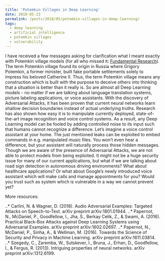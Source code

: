 ```yaml
---
title: 'Potemkin Villages in Deep Learning'
date: 2018-05-23
permalink: /posts/2018/05/potemkin-villages-in-deep-learning/
tags:
  - deep learning
  - artificial intelligence
  - potemkin villages
  - vulnerability
---
```


I have received a few messages asking for clarification what I meant exactly with Potemkin village models (for all who missed it: [Fundamental Research](https://www.linkedin.com/feed/update/urn:li:activity:6404898880927993856)). The term Potemkin village found its origin in Russia where Grigory Potemkin, a former minister, built fake portable settlements solely to impress his beloved Catherine II. Thus, the term Potemkin village means any construction which is built with the purpose to deceive others into thinking that a situation is better than it really is. So are almost all Deep Learning models - no matter if we are talking about language translation systems, picture labeling applications, or voice assistants. With the discovery of Adversarial Attacks, it has been proven that current neural networks learn shallow decision boundaries instead of actual underlying truths. Research has also shown how easy it is to manipulate currently deployed, state-of-the-art image recognition and voice control systems. As a result, any Deep Learning model can be fooled by adding controlled noise to its input such that humans cannot recognize a difference. Let’s imagine a voice control assistant at your home. The just mentioned leaks can be exploited to embed commands in e.g. manipulated music files. You won’t even hear a difference, but your assistant will naturally process those hidden messages. Though we are aware of the presence of Adversarial Attacks, we are not able to protect models from being exploited. It might not be a huge security issue for many of our current applications, but what if we are talking about road sign detection in autonomous driving environments? What about healthcare applications? Or what about Google’s newly introduced voice assistant which will make calls and manage appointments for you? Would you trust such as system which is vulnerable in a way we cannot prevent yet?

More resources:

..* Carlini, N. & Wagner, D. (2018). Audio Adversarial Examples: Targeted Attacks on Speech-to-Text. arXiv preprint arXiv:1801.01944.
..* Papernot, N., McDaniel, P., Goodfellow, I., Jha, S., Berkay Celik, Z., & Swami, A. (2016). Practical Black-Box Attacks against Deep Learning Systems using Adversarial Examples. arXiv preprint arXiv:1602.02697.
..* Papernot, N., McDaniel, P., Sinha, A., & Wellman, M. (2016). Towards the Science of Security and Privacy in Machine Learning. arXiv preprint arXiv:1611.03814.
..* Szegedy, C., Zaremba, W., Sutskever, I., Bruna, J., Erhan, D., Goodfellow, I., & Fergus, R. (2013). Intriguing properties of neural networks. arXiv preprint arXiv:1312.6199.
